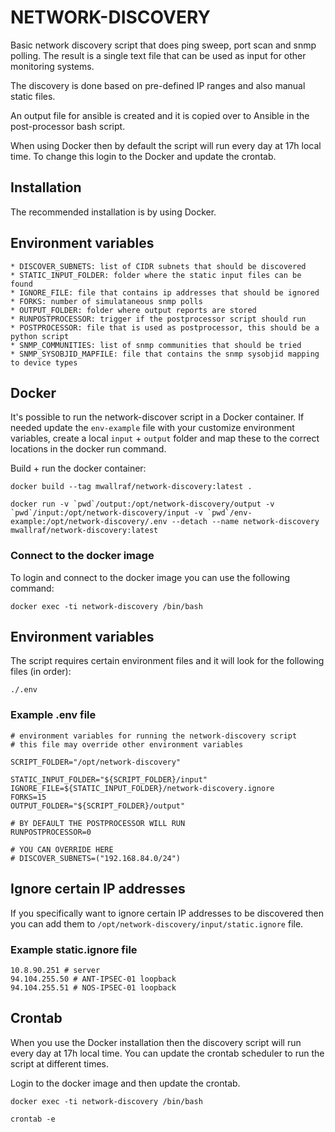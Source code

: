 # NETWORK-DISCOVERY

Basic network discovery script that does ping sweep, port scan and snmp polling.
The result is a single text file that can be used as input for other monitoring
systems.

The discovery is done based on pre-defined IP ranges and also manual static 
files.

An output file for ansible is created and it is copied over to Ansible
in the post-processor bash script.

When using Docker then by default the script will run every day at 17h local time. To change this login to the Docker and update the crontab.


## Installation

The recommended installation is by using Docker.

## Environment variables

    * DISCOVER_SUBNETS: list of CIDR subnets that should be discovered
    * STATIC_INPUT_FOLDER: folder where the static input files can be found
    * IGNORE_FILE: file that contains ip addresses that should be ignored
    * FORKS: number of simulataneous snmp polls
    * OUTPUT_FOLDER: folder where output reports are stored
    * RUNPOSTPROCESSOR: trigger if the postprocessor script should run
    * POSTPROCESSOR: file that is used as postprocessor, this should be a python script
    * SNMP_COMMUNITIES: list of snmp communities that should be tried
    * SNMP_SYSOBJID_MAPFILE: file that contains the snmp sysobjid mapping to device types


## Docker

It's possible to run the network-discover script in a Docker container. If needed update the ```env-example``` file with your customize environment variables, create a local ```input``` + ```output``` folder and map these to the correct locations in the docker run command.

Build + run the docker container:

```
docker build --tag mwallraf/network-discovery:latest .

docker run -v `pwd`/output:/opt/network-discovery/output -v `pwd`/input:/opt/network-discovery/input -v `pwd`/env-example:/opt/network-discovery/.env --detach --name network-discovery mwallraf/network-discovery:latest
```



### Connect to the docker image

To login and connect to the docker image you can use the following command:

```
docker exec -ti network-discovery /bin/bash
```


## Environment variables

The script requires certain environment files and it will look for the following files (in order):

```
./.env
```




### Example .env file

```
# environment variables for running the network-discovery script
# this file may override other environment variables

SCRIPT_FOLDER="/opt/network-discovery"

STATIC_INPUT_FOLDER="${SCRIPT_FOLDER}/input"
IGNORE_FILE=${STATIC_INPUT_FOLDER}/network-discovery.ignore
FORKS=15
OUTPUT_FOLDER="${SCRIPT_FOLDER}/output"

# BY DEFAULT THE POSTPROCESSOR WILL RUN
RUNPOSTPROCESSOR=0

# YOU CAN OVERRIDE HERE
# DISCOVER_SUBNETS=("192.168.84.0/24")
```


## Ignore certain IP addresses

If you specifically want to ignore certain IP addresses to be discovered then you can add them to ```/opt/network-discovery/input/static.ignore``` file.

### Example static.ignore file

```
10.8.90.251 # server
94.104.255.50 # ANT-IPSEC-01 loopback
94.104.255.51 # NOS-IPSEC-01 loopback
```


## Crontab

When you use the Docker installation then the discovery script will run every day at 17h local time. You can update the crontab scheduler to run the script at different times.

Login to the docker image and then update the crontab.

```
docker exec -ti network-discovery /bin/bash

crontab -e
```
